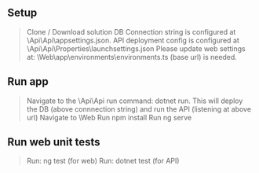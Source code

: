 ## Setup
> Clone / Download solution
> DB Connection string is configured at <root>\Api\Api\appsettings.json.
> API deployment config is configured at <root>\Api\Api\Properties\launchsettings.json
> Please update web settings at: <root>\Web\app\environments\environments.ts (base url) is needed.

## Run app
> Navigate to the <root>\Api\Api
> run command: dotnet run. This will deploy the DB (above connnection string) and run the API (listening at above url)
> Navigate to <root>\Web
> Run npm install
> Run ng serve

## Run web unit tests
> Run: ng test (for web)
> Run: dotnet test (for API)